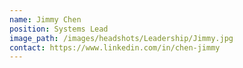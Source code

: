 ```yaml
---
name: Jimmy Chen
position: Systems Lead
image_path: /images/headshots/Leadership/Jimmy.jpg
contact: https://www.linkedin.com/in/chen-jimmy
---
```

